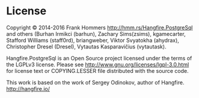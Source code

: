 License
========

Copyright © 2014-2016 Frank Hommers http://hmm.rs/Hangfire.PostgreSql and others (Burhan Irmikci (barhun), Zachary Sims(zsims), kgamecarter, Stafford Williams (staff0rd), briangweber, Viktor Svyatokha (ahydrax), Christopher Dresel (Dresel), Vytautas Kasparavičius (vytautask).

Hangfire.PostgreSql is an Open Source project licensed under the terms of the LGPLv3 license. Please see http://www.gnu.org/licenses/lgpl-3.0.html for license text or COPYING.LESSER file distributed with the source code.

This work is based on the work of Sergey Odinokov, author of Hangfire. <http://hangfire.io/>
